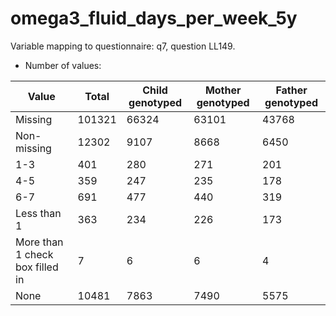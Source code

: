 # omega3_fluid_days_per_week_5y
Variable mapping to questionnaire: q7, question LL149.
- Number of values:

| Value | Total | Child genotyped | Mother genotyped | Father genotyped |
| ----- | ----- | --------------- | ---------------- | ---------------- |
| Missing | 101321 | 66324 | 63101 | 43768 |
| Non-missing | 12302 | 9107 | 8668 | 6450 |
| 1-3 | 401 | 280 | 271 |201 |
| 4-5 | 359 | 247 | 235 |178 |
| 6-7 | 691 | 477 | 440 |319 |
| Less than 1 | 363 | 234 | 226 |173 |
| More than 1 check box filled in | 7 | 6 | 6 |4 |
| None | 10481 | 7863 | 7490 |5575 |



